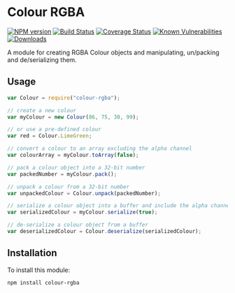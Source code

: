 # Colour RGBA

[![NPM version][npm-version-image]][npm-url]
[![Build Status][build-status-image]][build-status-url]
[![Coverage Status][coverage-image]][coverage-url]
[![Known Vulnerabilities][vulnerabilities-image]][vulnerabilities-url]
[![Downloads][npm-downloads-image]][npm-url]

A module for creating RGBA Colour objects and manipulating, un/packing and de/serializing them.

## Usage

```javascript
var Colour = require("colour-rgba");

// create a new colour
var myColour = new Colour(86, 75, 30, 99);

// or use a pre-defined colour
var red = Colour.LimeGreen;

// convert a colour to an array excluding the alpha channel
var colourArray = myColour.toArray(false);

// pack a colour object into a 32-bit number
var packedNumber = myColour.pack();

// unpack a colour from a 32-bit number
var unpackedColour = Colour.unpack(packedNumber);

// serialize a colour object into a buffer and include the alpha channel
var serializedColour = myColour.serialize(true);

// de-serialize a colour object from a buffer
var deserializedColour = Colour.deserialize(serializedColour);
```

## Installation

To install this module:
```bash
npm install colour-rgba
```

[npm-url]: https://www.npmjs.com/package/colour-rgba
[npm-version-image]: https://img.shields.io/npm/v/colour-rgba.svg
[npm-downloads-image]: http://img.shields.io/npm/dm/colour-rgba.svg

[build-status-url]: https://travis-ci.org/nitro404/colour-rgba
[build-status-image]: https://travis-ci.org/nitro404/colour-rgba.svg?branch=master

[coverage-url]: https://coveralls.io/github/nitro404/colour-rgba?branch=master
[coverage-image]: https://coveralls.io/repos/github/nitro404/colour-rgba/badge.svg?branch=master

[vulnerabilities-url]: https://snyk.io/test/github/nitro404/colour-rgba?targetFile=package.json
[vulnerabilities-image]: https://snyk.io/test/github/nitro404/colour-rgba/badge.svg?targetFile=package.json
